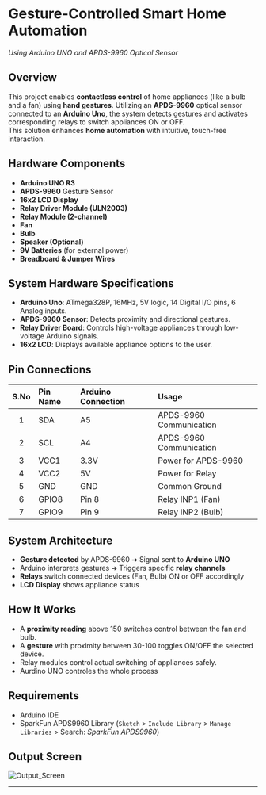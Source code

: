 # Gesture-Controlled Smart Home Automation  
*Using Arduino UNO and APDS-9960 Optical Sensor*

## Overview
This project enables **contactless control** of home appliances (like a bulb and a fan) using **hand gestures**. Utilizing an **APDS-9960** optical sensor connected to an **Arduino Uno**, the system detects gestures and activates corresponding relays to switch appliances ON or OFF.  
This solution enhances **home automation** with intuitive, touch-free interaction.

## Hardware Components
- **Arduino UNO R3**  
- **APDS-9960** Gesture Sensor  
- **16x2 LCD Display**  
- **Relay Driver Module (ULN2003)**  
- **Relay Module (2-channel)**  
- **Fan**  
- **Bulb**  
- **Speaker (Optional)**  
- **9V Batteries** (for external power)  
- **Breadboard & Jumper Wires**

## System Hardware Specifications
- **Arduino Uno**: ATmega328P, 16MHz, 5V logic, 14 Digital I/O pins, 6 Analog inputs.  
- **APDS-9960 Sensor**: Detects proximity and directional gestures.  
- **Relay Driver Board**: Controls high-voltage appliances through low-voltage Arduino signals.  
- **16x2 LCD**: Displays available appliance options to the user.  

## Pin Connections
| S.No | Pin Name | Arduino Connection | Usage |
|:---:|:--------|:------------------|:-----|
| 1 | SDA | A5 | APDS-9960 Communication |
| 2 | SCL | A4 | APDS-9960 Communication |
| 3 | VCC1 | 3.3V | Power for APDS-9960 |
| 4 | VCC2 | 5V | Power for Relay |
| 5 | GND | GND | Common Ground |
| 6 | GPIO8 | Pin 8 | Relay INP1 (Fan) |
| 7 | GPIO9 | Pin 9 | Relay INP2 (Bulb) |

## System Architecture
- **Gesture detected** by APDS-9960 ➔ Signal sent to **Arduino UNO**  
- Arduino interprets gestures ➔ Triggers specific **relay channels**  
- **Relays** switch connected devices (Fan, Bulb) ON or OFF accordingly  
- **LCD Display** shows appliance status  

## How It Works
- A **proximity reading** above 150 switches control between the fan and bulb.
- A **gesture** with proximity between 30-100 toggles ON/OFF the selected device.
- Relay modules control actual switching of appliances safely.
- Aurdino UNO controles the whole process

## Requirements
- Arduino IDE
- SparkFun APDS9960 Library (`Sketch` > `Include Library` > `Manage Libraries` > Search: *SparkFun APDS9960*)

## Output Screen
![Output_Screen](https://github.com/user-attachments/assets/4dfbb166-9e8e-468d-b5f6-6f58d66c913f)

---
